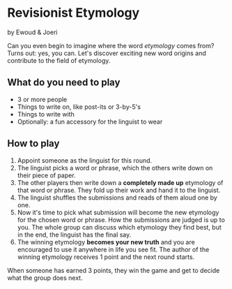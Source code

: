 # Revisionist Etymology
<p class="subtitle">by Ewoud & Joeri</p>

Can you even begin to imagine where the word *etymology* comes from? Turns out: yes, you can. Let's discover exciting new word origins and contribute to the field of etymology.

## What do you need to play
* 3 or more people
* Things to write on, like post-its or 3-by-5's
* Things to write with
* Optionally: a fun accessory for the linguist to wear

## How to play
1. Appoint someone as the linguist for this round.
2. The linguist picks a word or phrase, which the others write down on their piece of paper.
3. The other players then write down a **completely made up** etymology of that word or phrase. They fold up their work and hand it to the linguist.
4. The linguist shuffles the submissions and reads of them aloud one by one.
5. Now it's time to pick what submission will become the new etymology for the chosen word or phrase. How the submissions are judged is up to you. The whole group can discuss which etymology they find best, but in the end, the linguist has the final say.
6. The winning etymology **becomes your new truth** and you are encouraged to use it anywhere in life you see fit. The author of the winning etymology receives 1 point and the next round starts.

When someone has earned 3 points, they win the game and get to decide what the group does next.
